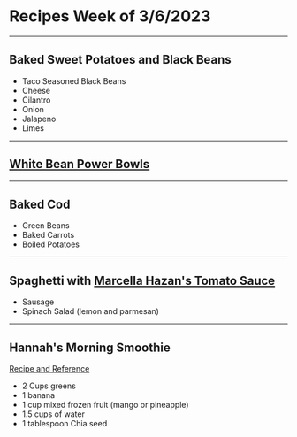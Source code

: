 # Recipes Week of 3/6/2023

---

## Baked Sweet Potatoes and Black Beans

- Taco Seasoned Black Beans
- Cheese
- Cilantro
- Onion
- Jalapeno
- Limes

---

## [White Bean Power Bowls](./KaleAndWhiteBeanSalad.md)

---

## Baked Cod

- Green Beans
- Baked Carrots
- Boiled Potatoes 

---

## Spaghetti with [Marcella Hazan's Tomato Sauce](./MarcellaHazanTomatoSauce.md)

- Sausage
- Spinach Salad (lemon and parmesan)

---

## Hannah's Morning Smoothie

[Recipe and Reference](https://joyfoodsunshine.com/green-smoothie/)

- 2 Cups greens
- 1 banana
- 1 cup mixed frozen fruit (mango or pineapple)
- 1.5 cups of water
- 1 tablespoon Chia seed